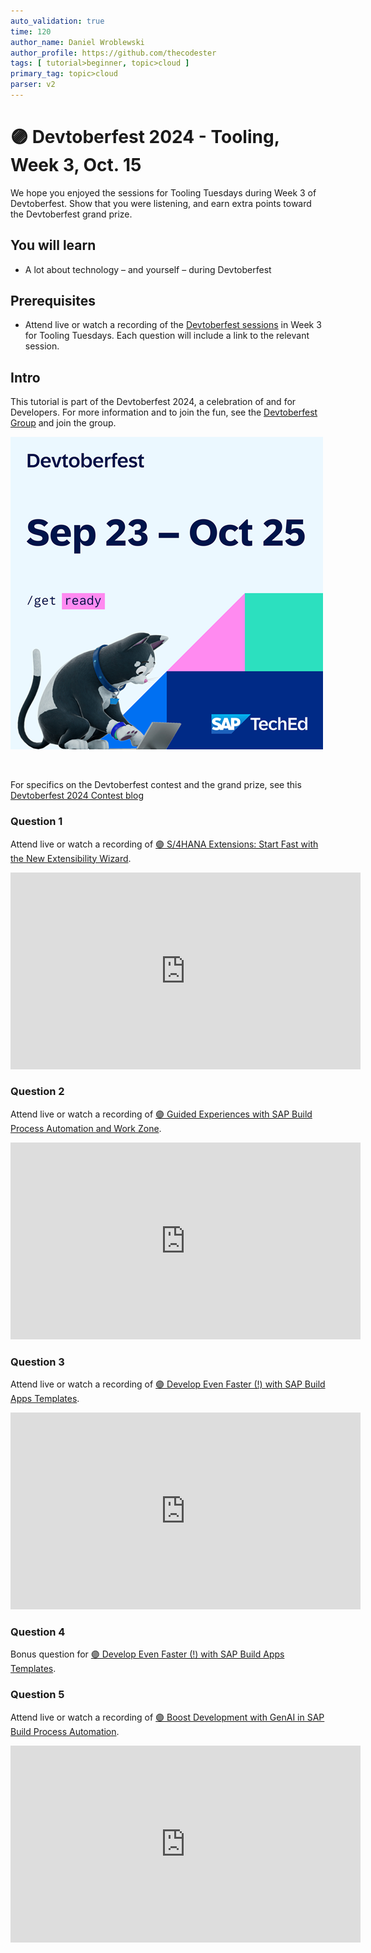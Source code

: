```yaml
---
auto_validation: true
time: 120
author_name: Daniel Wroblewski
author_profile: https://github.com/thecodester
tags: [ tutorial>beginner, topic>cloud ]
primary_tag: topic>cloud
parser: v2
---
```


# 🟣 Devtoberfest 2024 - Tooling, Week 3, Oct. 15
<!-- description --> We hope you enjoyed the sessions for Tooling Tuesdays during Week 3 of Devtoberfest. Show that you were listening, and earn extra points toward the Devtoberfest grand prize.  
 
## You will learn
- A lot about technology – and yourself – during Devtoberfest

## Prerequisites
- Attend live or watch a recording of the [Devtoberfest sessions](https://community.sap.com/t5/devtoberfest/eb-p/devtoberfest-events) in Week 3 for Tooling Tuesdays. Each question will include a link to the relevant session. 


## Intro
This tutorial is part of the Devtoberfest 2024, a celebration of and for Developers. For more information and to join the fun, see the [Devtoberfest Group](https://groups.community.sap.com/t5/devtoberfest/gh-p/Devtoberfest) and join the group.

![Devtoberfest](promo-image-kasimir-square.png) 

&nbsp;

For specifics on the Devtoberfest contest and the grand prize, see this [Devtoberfest 2024 Contest blog](https://community.sap.com/t5/devtoberfest-blog-posts/devtoberfest-2024-contest/ba-p/13781593)

   


### Question 1 
Attend live or watch a recording of [🟣 S/4HANA Extensions: Start Fast with the New Extensibility Wizard](https://www.youtube.com/watch?v=d1Uy5PEwbtc). 

<iframe width="560" height="315" src="https://www.youtube.com/embed/d1Uy5PEwbtc" frameborder="0" allowfullscreen></iframe>



### Question 2 
Attend live or watch a recording of [🟣 Guided Experiences with SAP Build Process Automation and Work Zone](https://www.youtube.com/watch?v=shWiPH15qz4). 

<iframe width="560" height="315" src="https://www.youtube.com/embed/q1pmO283Y5c" frameborder="0" allowfullscreen></iframe>



### Question 3 
Attend live or watch a recording of [🟣 Develop Even Faster (!) with SAP Build Apps Templates](https://www.youtube.com/watch?v=4zVepzBgSmM). 

<iframe width="560" height="315" src="https://www.youtube.com/embed/4zVepzBgSmM" frameborder="0" allowfullscreen></iframe>


 
### Question 4 
Bonus question for [🟣 Develop Even Faster (!) with SAP Build Apps Templates](https://www.youtube.com/watch?v=4zVepzBgSmM). 





### Question 5 
Attend live or watch a recording of [🟣 Boost Development with GenAI in SAP Build Process Automation](https://www.youtube.com/watch?v=Qsgxe-0XbJc). 

<iframe width="560" height="315" src="https://www.youtube.com/embed/Qsgxe-0XbJc" frameborder="0" allowfullscreen></iframe>



